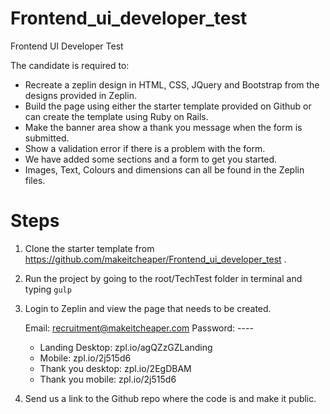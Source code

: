 # Frontend_ui_developer_test
Frontend UI Developer Test

The candidate is required to:
- Recreate a zeplin design in HTML, CSS, JQuery and Bootstrap from the designs provided in Zeplin.
- Build the page using either the starter template provided on Github or can create the template using Ruby on Rails.
- Make the banner area show a thank you message when the form is submitted.
- Show a validation error if there is a problem with the form.
- We have added some sections and a form to get you started.
- Images, Text, Colours and dimensions can all be found in the Zeplin files.


# Steps

1. Clone the starter template from https://github.com/makeitcheaper/Frontend_ui_developer_test .

2. Run the project by going to the root/TechTest folder in terminal and typing `gulp`

3. Login to Zeplin and view the page that needs to be created.

    Email: recruitment@makeitcheaper.com
    Password: ----

    - Landing Desktop: zpl.io/agQZzGZLanding
    - Mobile: zpl.io/2j515d6
    - Thank you desktop: zpl.io/2EgDBAM
    - Thank you mobile: zpl.io/2j515d6

4. Send us a link to the Github repo where the code is and make it public.



